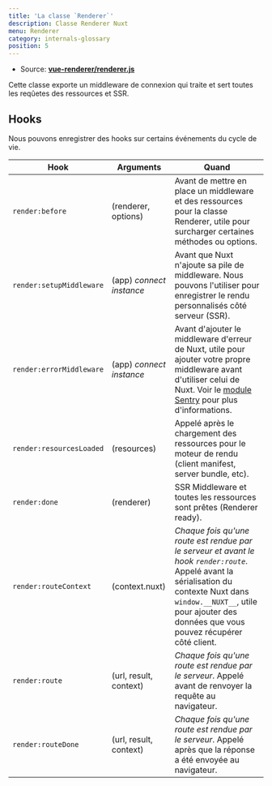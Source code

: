 ```yaml
---
title: 'La classe `Renderer`'
description: Classe Renderer Nuxt
menu: Renderer
category: internals-glossary
position: 5
---
```


- Source: **[vue-renderer/renderer.js](https://github.com/nuxt/nuxt.js/blob/dev/packages/vue-renderer/src/renderer.js)**

Cette classe exporte un middleware de connexion qui traite et sert toutes les reqûetes des ressources et SSR.

## Hooks

Nous pouvons enregistrer des hooks sur certains événements du cycle de vie.

| Hook | Arguments | Quand |
| --- | --- | --- |
| `render:before` | (renderer, options) | Avant de mettre en place un middleware et des ressources pour la classe Renderer, utile pour surcharger certaines méthodes ou options. |
| `render:setupMiddleware` | (app) _connect instance_ | Avant que Nuxt n'ajoute sa pile de middleware. Nous pouvons l'utiliser pour enregistrer le rendu personnalisés côté serveur (SSR). |
| `render:errorMiddleware` | (app) _connect instance_ | Avant d'ajouter le middleware d'erreur de Nuxt, utile pour ajouter votre propre middleware avant d'utiliser celui de Nuxt. Voir le [module Sentry](https://github.com/nuxt-community/sentry-module/blob/v4.0.3/lib/module.js#L151) pour plus d'informations. |
| `render:resourcesLoaded` | (resources) | Appelé après le chargement des ressources pour le moteur de rendu (client manifest, server bundle, etc). |
| `render:done` | (renderer) | SSR Middleware et toutes les ressources sont prêtes (Renderer ready). |
| `render:routeContext` | (context.nuxt) | _Chaque fois qu'une route est rendue par le serveur et avant le hook `render:route`_. Appelé avant la sérialisation du contexte Nuxt dans `window.__NUXT__`, utile pour ajouter des données que vous pouvez récupérer côté client. |
| `render:route` | (url, result, context) | _Chaque fois qu'une route est rendue par le serveur_. Appelé avant de renvoyer la requête au navigateur. |
| `render:routeDone` | (url, result, context) | _Chaque fois qu'une route est rendue par le serveur_. Appelé après que la réponse a été envoyée au navigateur. |
